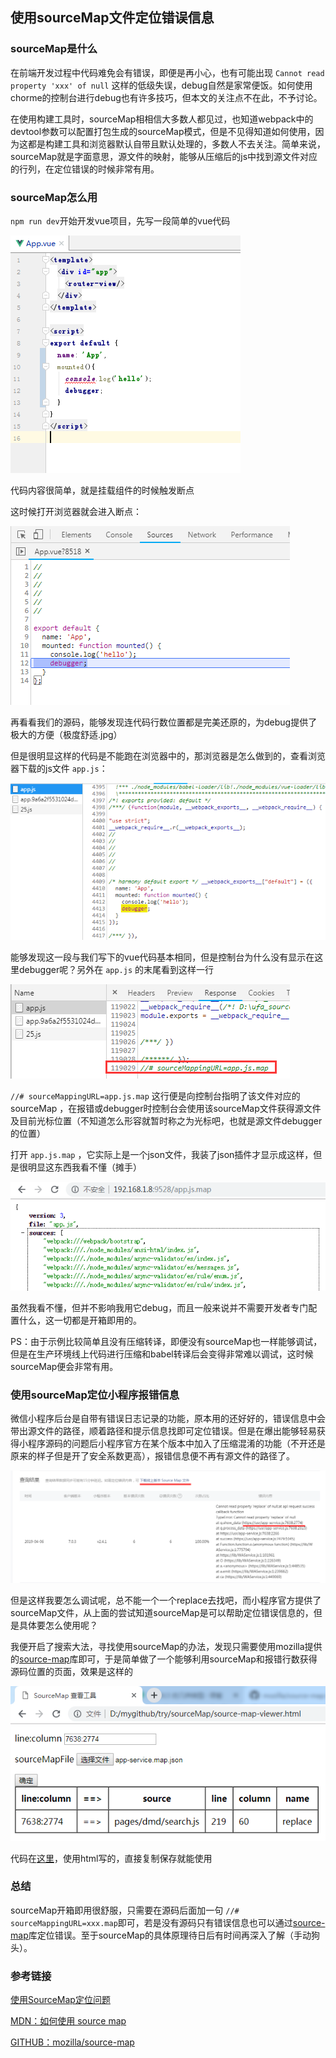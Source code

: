 ## 使用sourceMap文件定位错误信息

### sourceMap是什么

在前端开发过程中代码难免会有错误，即便是再小心，也有可能出现 `Cannot read property 'xxx' of null` 这样的低级失误，debug自然是家常便饭。如何使用chorme的控制台进行debug也有许多技巧，但本文的关注点不在此，不予讨论。

在使用构建工具时，sourceMap相相信大多数人都见过，也知道webpack中的devtool参数可以配置打包生成的sourceMap模式，但是不见得知道如何使用，因为这都是构建工具和浏览器默认自带且默认处理的，多数人不去关注。简单来说，sourceMap就是字面意思，源文件的映射，能够从压缩后的js中找到源文件对应的行列，在定位错误的时候非常有用。

### sourceMap怎么用

`npm run dev`开始开发vue项目，先写一段简单的vue代码

![vue-app1](./assests/vue-app1.png)

代码内容很简单，就是挂载组件的时候触发断点

这时候打开浏览器就会进入断点：

![vue-app2](./assests/vue-app2.png)

再看看我们的源码，能够发现连代码行数位置都是完美还原的，为debug提供了极大的方便（极度舒适.jpg）

但是很明显这样的代码是不能跑在浏览器中的，那浏览器是怎么做到的，查看浏览器下载的js文件 `app.js`：

![vue-app3](./assests/vue-app3.png)

能够发现这一段与我们写下的vue代码基本相同，但是控制台为什么没有显示在这里debugger呢？另外在 `app.js` 的末尾看到这样一行

![vue-app4](./assests/vue-app4.png)

`//# sourceMappingURL=app.js.map` 这行便是向控制台指明了该文件对应的 sourceMap ，在报错或debugger时控制台会使用该sourceMap文件获得源文件及目前光标位置（不知道怎么形容就暂时称之为光标吧，也就是源文件debugger的位置）

打开 `app.js.map` ，它实际上是一个json文件，我装了json插件才显示成这样，但是很明显这东西我看不懂（摊手）

![vue-app5](./assests/vue-app5.png)

虽然我看不懂，但并不影响我用它debug，而且一般来说并不需要开发者专门配置什么，这一切都是开箱即用的。

PS：由于示例比较简单且没有压缩转译，即便没有sourceMap也一样能够调试，但是在生产环境线上代码进行压缩和babel转译后会变得非常难以调试，这时候sourceMap便会非常有用。

### 使用sourceMap定位小程序报错信息

微信小程序后台是自带有错误日志记录的功能，原本用的还好好的，错误信息中会带出源文件的路径，顺着路径和提示信息找即可定位错误。但是在爆出能够轻易获得小程序源码的问题后小程序官方在某个版本中加入了压缩混淆的功能（不开还是原来的样子但是开了安全系数更高），报错信息便不再有源文件的路径了。

![error_message](./assests/error_message.png)

但是这样我要怎么调试呢，总不能一个一个replace去找吧，而小程序官方提供了sourceMap文件，从上面的尝试知道sourceMap是可以帮助定位错误信息的，但是具体要怎么使用呢？

我便开启了搜索大法，寻找使用sourceMap的办法，发现只需要使用mozilla提供的[source-map](https://github.com/mozilla/source-map)库即可，于是简单做了一个能够利用sourceMap和报错行数获得源码位置的页面，效果是这样的

![sourceMapTool](./assests/sourceMapTool.png)

代码在[这里](https://github.com/WozHuang/try/blob/master/sourceMap/source-map-viewer.html)，使用html写的，直接复制保存就能使用

### 总结

sourceMap开箱即用很舒服，只需要在源码后面加一句 `//# sourceMappingURL=xxx.map`即可，若是没有源码只有错误信息也可以通过[source-map](https://github.com/mozilla/source-map)库定位错误。至于sourceMap的具体原理待日后有时间再深入了解（手动狗头）。

### 参考链接

[使用SourceMap定位问题](https://www.jianshu.com/p/fc622f8cff99)

[MDN：如何使用 source map](https://developer.mozilla.org/zh-CN/docs/Tools/Debugger/How_to/Use_a_source_map)

[GITHUB：mozilla/source-map](https://github.com/mozilla/source-map)